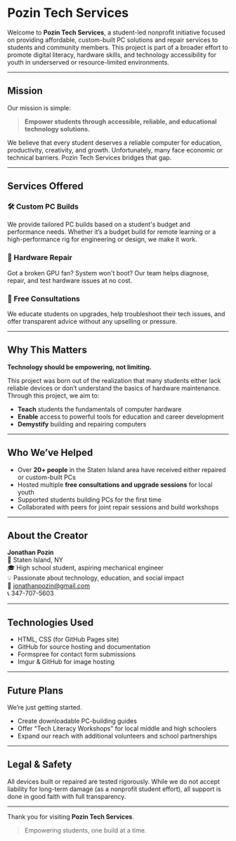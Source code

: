 
# Pozin Tech Services

Welcome to **Pozin Tech Services**, a student-led nonprofit initiative focused on providing affordable, custom-built PC solutions and repair services to students and community members. This project is part of a broader effort to promote digital literacy, hardware skills, and technology accessibility for youth in underserved or resource-limited environments.

---

## Mission

Our mission is simple:
> **Empower students through accessible, reliable, and educational technology solutions.**

We believe that every student deserves a reliable computer for education, productivity, creativity, and growth. Unfortunately, many face economic or technical barriers. Pozin Tech Services bridges that gap.

---

## Services Offered

### 🛠 Custom PC Builds
We provide tailored PC builds based on a student's budget and performance needs. Whether it’s a budget build for remote learning or a high-performance rig for engineering or design, we make it work.

### 🔧 Hardware Repair
Got a broken GPU fan? System won't boot? Our team helps diagnose, repair, and test hardware issues at no cost.

### 🧠 Free Consultations
We educate students on upgrades, help troubleshoot their tech issues, and offer transparent advice without any upselling or pressure.

---

## Why This Matters

**Technology should be empowering, not limiting.**

This project was born out of the realization that many students either lack reliable devices or don’t understand the basics of hardware maintenance. Through this project, we aim to:

- **Teach** students the fundamentals of computer hardware
- **Enable** access to powerful tools for education and career development
- **Demystify** building and repairing computers

---

## Who We’ve Helped

- Over **20+ people** in the Staten Island area have received either repaired or custom-built PCs
- Hosted multiple **free consultations and upgrade sessions** for local youth
- Supported students building PCs for the first time
- Collaborated with peers for joint repair sessions and build workshops

---

## About the Creator

**Jonathan Pozin**  
📍 Staten Island, NY  
🎓 High school student, aspiring mechanical engineer  
💡 Passionate about technology, education, and social impact  
📧 jonathanpozin@gmail.com  
📞 347-707-5603

---

## Technologies Used

- HTML, CSS (for GitHub Pages site)
- GitHub for source hosting and documentation
- Formspree for contact form submissions
- Imgur & GitHub for image hosting

---

## Future Plans

We’re just getting started.

- Create downloadable PC-building guides
- Offer “Tech Literacy Workshops” for local middle and high schoolers
- Expand our reach with additional volunteers and school partnerships

---

## Legal & Safety

All devices built or repaired are tested rigorously. While we do not accept liability for long-term damage (as a nonprofit student effort), all support is done in good faith with full transparency.

---

Thank you for visiting **Pozin Tech Services**.

> Empowering students, one build at a time.

